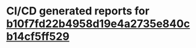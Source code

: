# CI/CD generated reports for [b10f7fd22b4958d19e4a2735e840cb14cf5ff529](https://github.com/hydephp/develop/commit/b10f7fd22b4958d19e4a2735e840cb14cf5ff529)
